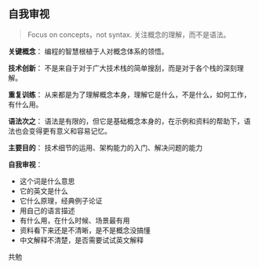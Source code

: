 ## 自我审视


> Focus on concepts，not syntax.
> 关注概念的理解，而不是语法。

**关键概念**： 编程的智慧根植于人对概念体系的领悟。

**技术创新**： 不是来自于对于广大技术栈的简单搜刮，而是对于各个栈的深刻理解。   

**重复训练**： 从来都是为了理解概念本身，理解它是什么，不是什么，如何工作，有什么用。

**语法次之**： 语法是有限的，但它是基础概念本身的，在示例和资料的帮助下，语法也会变得更有意义和容易记忆。

**主要目的**： 技术细节的运用、架构能力的入门、解决问题的能力

**自我审视**：  
- 这个词是什么意思
- 它的英文是什么
- 它什么原理，经典例子论证
- 用自己的语言描述
- 有什么用，在什么时候、场景最有用
- 资料看下来还是不清晰，是不是概念没搞懂
- 中文解释不清楚，是否需要试试英文解释

共勉
